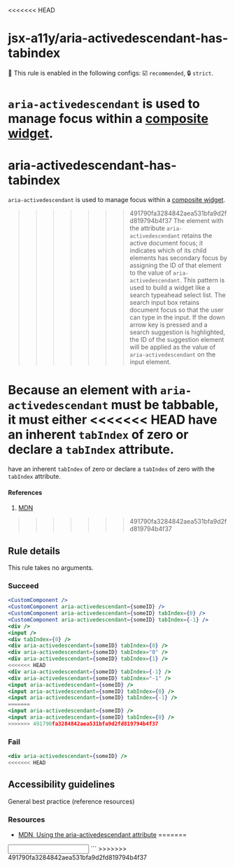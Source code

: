 <<<<<<< HEAD
# jsx-a11y/aria-activedescendant-has-tabindex

💼 This rule is enabled in the following configs: ☑️ `recommended`, 🔒 `strict`.

<!-- end auto-generated rule header -->

`aria-activedescendant` is used to manage focus within a [composite widget](https://www.w3.org/TR/wai-aria/#composite).
=======
# aria-activedescendant-has-tabindex

`aria-activedescendant` is used to manage focus within a [composite widget](https://www.w3.org/TR/wai-aria/roles#composite_header).
>>>>>>> 491790fa3284842aea531bfa9d2fd819794b4f37
The element with the attribute `aria-activedescendant` retains the active document
focus; it indicates which of its child elements has secondary focus by assigning
the ID of that element to the value of `aria-activedescendant`. This pattern is
used to build a widget like a search typeahead select list. The search input box
retains document focus so that the user can type in the input. If the down arrow
key is pressed and a search suggestion is highlighted, the ID of the suggestion
element will be applied as the value of `aria-activedescendant` on the input
element.

Because an element with `aria-activedescendant` must be tabbable, it must either
<<<<<<< HEAD
have an inherent `tabIndex` of zero or declare a `tabIndex` attribute.
=======
have an inherent `tabIndex` of zero or declare a `tabIndex` of zero with the `tabIndex`
attribute.

#### References
1. [MDN](https://developer.mozilla.org/en-US/docs/Web/Accessibility/ARIA/ARIA_Techniques/Using_the_aria-activedescendant_attribute)
>>>>>>> 491790fa3284842aea531bfa9d2fd819794b4f37

## Rule details

This rule takes no arguments.

### Succeed
```jsx
<CustomComponent />
<CustomComponent aria-activedescendant={someID} />
<CustomComponent aria-activedescendant={someID} tabIndex={0} />
<CustomComponent aria-activedescendant={someID} tabIndex={-1} />
<div />
<input />
<div tabIndex={0} />
<div aria-activedescendant={someID} tabIndex={0} />
<div aria-activedescendant={someID} tabIndex="0" />
<div aria-activedescendant={someID} tabIndex={1} />
<<<<<<< HEAD
<div aria-activedescendant={someID} tabIndex={-1} />
<div aria-activedescendant={someID} tabIndex="-1" />
<input aria-activedescendant={someID} />
<input aria-activedescendant={someID} tabIndex={0} />
<input aria-activedescendant={someID} tabIndex={-1} />
=======
<input aria-activedescendant={someID} />
<input aria-activedescendant={someID} tabIndex={0} />
>>>>>>> 491790fa3284842aea531bfa9d2fd819794b4f37
```

### Fail
```jsx
<div aria-activedescendant={someID} />
<<<<<<< HEAD
```

## Accessibility guidelines
General best practice (reference resources)

### Resources
- [MDN, Using the aria-activedescendant attribute](https://developer.mozilla.org/en-US/docs/Web/Accessibility/ARIA/ARIA_Techniques/Using_the_aria-activedescendant_attribute)
=======
<div aria-activedescendant={someID} tabIndex={-1} />
<div aria-activedescendant={someID} tabIndex="-1" />
<input aria-activedescendant={someID} tabIndex={-1} />
```
>>>>>>> 491790fa3284842aea531bfa9d2fd819794b4f37
